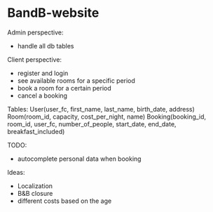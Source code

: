 # BandB-website

Admin perspective:
 - handle all db tables

Client perspective:
 - register and login
 - see available rooms for a specific period
 - book a room for a certain period
 - cancel a booking

Tables:
User(user_fc, first_name, last_name, birth_date, address)
Room(room_id, capacity, cost_per_night, name)
Booking(booking_id, room_id, user_fc, number_of_people, start_date, end_date, breakfast_included)

TODO:
 - autocomplete personal data when booking

Ideas:
 - Localization
 - B&B closure
 - different costs based on the age